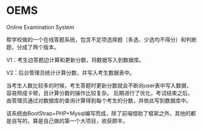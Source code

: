 # OEMS
Online Examination System

帮学校做的一个在线答题系统，包含不定项选择题（多选、少选均不得分）和判断题，分成了两个版本。

V1：考生边答题边计算和更新分数，将数据写入到数据库。

V2：后台管理员统计计算分数，并写入考生数据表中。

当考生人数比较多的时候，考生答题时更新分数就会不断向user表中写入数据，容易照成卡顿，且计算分数的操作比较复杂。
后期进行了优化，考试结束之后，由管理员通过对数据库的查询计算得到每个考生的分数，并依此写到数据库中。

该系统由BootStrap+PHP+Mysql编写而成，除了前端借助了框架之外，其他的都是自写的，算是自己做的第一个大项目，收获颇丰。
